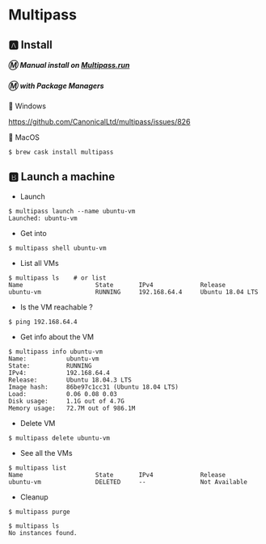 # Multipass

## :a: Install 

##### :m:  Manual install on [Multipass.run](https://multipass.run)

##### :m: with Package Managers

:pushpin: Windows

https://github.com/CanonicalLtd/multipass/issues/826

:pushpin: MacOS

```
$ brew cask install multipass
```

## :b: Launch a machine

* Launch

```
$ multipass launch --name ubuntu-vm
Launched: ubuntu-vm  
```

* Get into

```
$ multipass shell ubuntu-vm                                
```

* List all VMs

```
$ multipass ls    # or list
Name                    State       IPv4             Release
ubuntu-vm               RUNNING     192.168.64.4     Ubuntu 18.04 LTS
```

* Is the VM reachable ?

```
$ ping 192.168.64.4
```

* Get info about the VM

```
$ multipass info ubuntu-vm
Name:           ubuntu-vm
State:          RUNNING
IPv4:           192.168.64.4
Release:        Ubuntu 18.04.3 LTS
Image hash:     86be97c1cc31 (Ubuntu 18.04 LTS)
Load:           0.06 0.08 0.03
Disk usage:     1.1G out of 4.7G
Memory usage:   72.7M out of 986.1M
```

* Delete VM

```
$ multipass delete ubuntu-vm
```

* See all the VMs

```
$ multipass list
Name                    State       IPv4             Release
ubuntu-vm               DELETED     --               Not Available
```

* Cleanup

```
$ multipass purge
```

```
$ multipass ls
No instances found.
```
